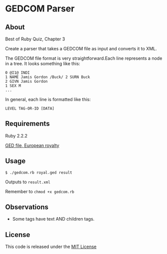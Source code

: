 # GEDCOM Parser

## About

Best of Ruby Quiz, Chapter 3

Create a parser that takes a GEDCOM file as input and converts it to XML.

The GEDCOM file format is very straightforward.Each line represents a node in a tree. It looks something like this:
    
    0 @I1@ INDI
    1 NAME Jamis Gordon /Buck/ 2 SURN Buck
    2 GIVN Jamis Gordon
    1 SEX M
    ...

In general, each line is formatted like this:

    LEVEL TAG-OR-ID [DATA]


## Requirements

Ruby 2.2.2

[GED file, European royalty](http://www.rubyquiz.com/royal.ged)


## Usage

    $ ./gedcom.rb royal.ged result

Outputs to `result.xml`

Remember to `chmod +x gedcom.rb`

## Observations

- Some tags have text AND children tags. 

## License

This code is released under the [MIT License](http://www.opensource.org/licenses/MIT)


